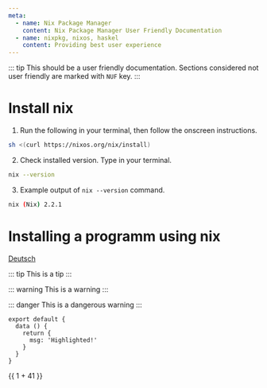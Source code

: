 ```yaml
---
meta:
  - name: Nix Package Manager
    content: Nix Package Manager User Friendly Documentation
  - name: nixpkg, nixos, haskel
    content: Providing best user experience
---
```


::: tip
This should be a user friendly documentation. 
Sections considered not user friendly are marked with `NUF` key.
:::

# Install nix

1. Run the following in your terminal, then follow the onscreen instructions.

```sh
sh <(curl https://nixos.org/nix/install)
```
2. Check installed version. Type in your terminal.

```sh
nix --version
```

3. Example output of `nix --version` command.

```sh
nix (Nix) 2.2.1
```

# Installing a programm using nix 

[Deutsch](/de/)

::: tip
This is a tip
:::

::: warning
This is a warning
:::

::: danger
This is a dangerous warning
:::

``` js{4}
export default {
  data () {
    return {
      msg: 'Highlighted!'
    }
  }
}
```

{{ 1 + 41 }}